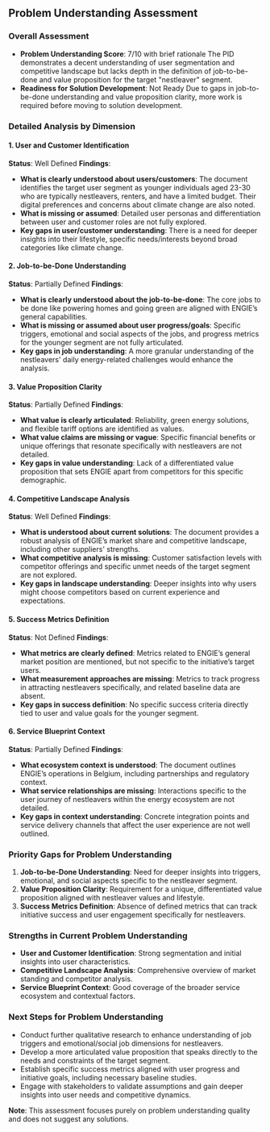 ## Problem Understanding Assessment

### Overall Assessment
- **Problem Understanding Score**: 7/10 with brief rationale
  The PID demonstrates a decent understanding of user segmentation and competitive landscape but lacks depth in the definition of job-to-be-done and value proposition for the target "nestleaver" segment.
- **Readiness for Solution Development**: Not Ready
  Due to gaps in job-to-be-done understanding and value proposition clarity, more work is required before moving to solution development.

### Detailed Analysis by Dimension

#### 1. User and Customer Identification
**Status**: Well Defined
**Findings**:
- **What is clearly understood about users/customers**: 
  The document identifies the target user segment as younger individuals aged 23-30 who are typically nestleavers, renters, and have a limited budget. Their digital preferences and concerns about climate change are also noted.
- **What is missing or assumed**: 
  Detailed user personas and differentiation between user and customer roles are not fully explored.
- **Key gaps in user/customer understanding**: 
  There is a need for deeper insights into their lifestyle, specific needs/interests beyond broad categories like climate change.

#### 2. Job-to-be-Done Understanding  
**Status**: Partially Defined
**Findings**:
- **What is clearly understood about the job-to-be-done**: 
  The core jobs to be done like powering homes and going green are aligned with ENGIE’s general capabilities.
- **What is missing or assumed about user progress/goals**: 
  Specific triggers, emotional and social aspects of the jobs, and progress metrics for the younger segment are not fully articulated.
- **Key gaps in job understanding**: 
  A more granular understanding of the nestleavers' daily energy-related challenges would enhance the analysis.

#### 3. Value Proposition Clarity
**Status**: Partially Defined
**Findings**:
- **What value is clearly articulated**: 
  Reliability, green energy solutions, and flexible tariff options are identified as values.
- **What value claims are missing or vague**: 
  Specific financial benefits or unique offerings that resonate specifically with nestleavers are not detailed.
- **Key gaps in value understanding**: 
  Lack of a differentiated value proposition that sets ENGIE apart from competitors for this specific demographic.

#### 4. Competitive Landscape Analysis
**Status**: Well Defined
**Findings**:
- **What is understood about current solutions**: 
  The document provides a robust analysis of ENGIE’s market share and competitive landscape, including other suppliers' strengths.
- **What competitive analysis is missing**: 
  Customer satisfaction levels with competitor offerings and specific unmet needs of the target segment are not explored.
- **Key gaps in landscape understanding**: 
  Deeper insights into why users might choose competitors based on current experience and expectations.

#### 5. Success Metrics Definition
**Status**: Not Defined
**Findings**:
- **What metrics are clearly defined**: 
  Metrics related to ENGIE’s general market position are mentioned, but not specific to the initiative’s target users.
- **What measurement approaches are missing**: 
  Metrics to track progress in attracting nestleavers specifically, and related baseline data are absent.
- **Key gaps in success definition**: 
  No specific success criteria directly tied to user and value goals for the younger segment.

#### 6. Service Blueprint Context
**Status**: Partially Defined
**Findings**:
- **What ecosystem context is understood**: 
  The document outlines ENGIE’s operations in Belgium, including partnerships and regulatory context.
- **What service relationships are missing**: 
  Interactions specific to the user journey of nestleavers within the energy ecosystem are not detailed.
- **Key gaps in context understanding**: 
  Concrete integration points and service delivery channels that affect the user experience are not well outlined.

### Priority Gaps for Problem Understanding
1. **Job-to-be-Done Understanding**: Need for deeper insights into triggers, emotional, and social aspects specific to the nestleaver segment.
2. **Value Proposition Clarity**: Requirement for a unique, differentiated value proposition aligned with nestleaver values and lifestyle.
3. **Success Metrics Definition**: Absence of defined metrics that can track initiative success and user engagement specifically for nestleavers.

### Strengths in Current Problem Understanding
- **User and Customer Identification**: Strong segmentation and initial insights into user characteristics.
- **Competitive Landscape Analysis**: Comprehensive overview of market standing and competitor analysis.
- **Service Blueprint Context**: Good coverage of the broader service ecosystem and contextual factors.

### Next Steps for Problem Understanding
- Conduct further qualitative research to enhance understanding of job triggers and emotional/social job dimensions for nestleavers.
- Develop a more articulated value proposition that speaks directly to the needs and constraints of the target segment.
- Establish specific success metrics aligned with user progress and initiative goals, including necessary baseline studies.
- Engage with stakeholders to validate assumptions and gain deeper insights into user needs and competitive dynamics.

**Note**: This assessment focuses purely on problem understanding quality and does not suggest any solutions.